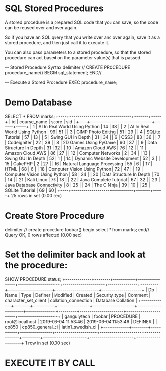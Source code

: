 # SQL Stored Procedures

A stored procedure is a prepared SQL code that you can save, 
so the code can be reused over and over again.

So if you have an SQL query that you write over and over again, 
save it as a stored procedure, 
and then just call it to execute it.

You can also pass parameters to a stored procedure, 
so that the stored procedure can act based on the parameter value(s) that is passed.

-- Stored Procedure Syntax
delimiter //
CREATE PROCEDURE procedure_name()
BEGIN sql_statement; END// 

-- Execute a Stored Procedure
EXEC procedure_name;

# Demo Database

SELECT * FROM marks;
+----+-------------------------------+-------+-----+
| id | course_name                   | score | sid |
+----+-------------------------------+-------+-----+
|  1 | AI In Real World Using Python |    14 |  38 |
|  2 | AI In Real World Using Python |    99 |  51 |
|  3 | GIMP Photo Editing            |    51 |  29 |
|  4 | SQLite Tutorial               |    57 |  13 |
|  5 | Swing GUI In Depth            |    31 |  34 |
|  6 | CSS3                          |    83 |  36 |
|  7 | Codeigniter                   |    22 |  39 |
|  8 | 2D Games Using PyGame         |    60 |  37 |
|  9 | Data Structure In Depth       |    31 |  32 |
| 10 | Amazon Cloud AWS              |    76 |  12 |
| 11 | Amazon Cloud AWS              |    86 |  27 |
| 12 | Computer Networks             |     2 |  34 |
| 13 | Swing GUI In Depth            |    52 |   1 |
| 14 | Dynamic Website Development   |    52 |   3 |
| 15 | CakePHP                       |     2 |  27 |
| 16 | Natural Language Processing   |    55 |   6 |
| 17 | HTML                          |    68 |   6 |
| 18 | Computer Vision Using Python  |    72 |  47 |
| 19 | Computer Vision Using Python  |    58 |  24 |
| 20 | Data Structure In Depth       |    70 |  14 |
| 21 | Kali Linux                    |    76 |  18 |
| 22 | Java Complete Tutorial        |    67 |  32 |
| 23 | Java Database Connectivity    |     8 |  25 |
| 24 | The C Ninja                   |    39 |  10 |
| 25 | SQLite Tutorial               |    69 |  60 |
+----+-------------------------------+-------+-----+
25 rows in set (0.00 sec)


# Create Store Procedure
delimiter //
create procedure foobar()
begin select * from marks; end//
Query OK, 0 rows affected (0.00 sec)

# Set the delimiter back and look at the procedure:
SHOW PROCEDURE status;
+-------------+--------+-----------+----------------+---------------------+---------------------+---------------+---------+----------------------+----------------------+--------------------+
| Db          | Name   | Type      | Definer        | Modified            | Created             | Security_type | Comment | character_set_client | collation_connection | Database Collation |
+-------------+--------+-----------+----------------+---------------------+---------------------+---------------+---------+----------------------+----------------------+--------------------+
| gangulytech | foobar | PROCEDURE | root@localhost | 2019-06-04 11:53:46 | 2019-06-04 11:53:46 | DEFINER       |         | cp850                | cp850_general_ci     | latin1_swedish_ci  |
+-------------+--------+-----------+----------------+---------------------+---------------------+---------------+---------+----------------------+----------------------+--------------------+
1 row in set (0.00 sec)

# EXECUTE IT BY CALL
